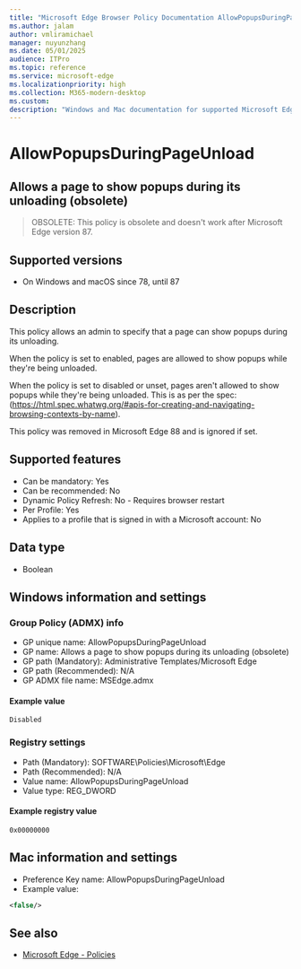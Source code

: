 ```yaml
---
title: "Microsoft Edge Browser Policy Documentation AllowPopupsDuringPageUnload"
ms.author: jalam
author: vmliramichael
manager: nuyunzhang
ms.date: 05/01/2025
audience: ITPro
ms.topic: reference
ms.service: microsoft-edge
ms.localizationpriority: high
ms.collection: M365-modern-desktop
ms.custom:
description: "Windows and Mac documentation for supported Microsoft Edge Browser policy: Allows a page to show popups during its unloading (obsolete)"
---
```


<!--THIS FILE IS AUTOMATICALLY GENERATED. MANUAL CHANGES WILL BE OVERWRITTEN.-->
<!--Please contact the Microsoft Edge Manageability team with any questions.-->

# AllowPopupsDuringPageUnload

## Allows a page to show popups during its unloading (obsolete)
> OBSOLETE: This policy is obsolete and doesn't work after Microsoft Edge version 87.

## Supported versions

- On Windows and macOS since 78, until 87

## Description

This policy allows an admin to specify that a page can show popups during its unloading.

When the policy is set to enabled, pages are allowed to show popups while they're being unloaded.

When the policy is set to disabled or unset, pages aren't allowed to show popups while they're being unloaded. This is as per the spec: (https://html.spec.whatwg.org/#apis-for-creating-and-navigating-browsing-contexts-by-name).

This policy was removed in Microsoft Edge 88 and is ignored if set.

## Supported features

- Can be mandatory: Yes
- Can be recommended: No
- Dynamic Policy Refresh: No - Requires browser restart
- Per Profile: Yes
- Applies to a profile that is signed in with a Microsoft account: No

## Data type

- Boolean

## Windows information and settings

### Group Policy (ADMX) info

- GP unique name: AllowPopupsDuringPageUnload
- GP name: Allows a page to show popups during its unloading (obsolete)
- GP path (Mandatory): Administrative Templates/Microsoft Edge
- GP path (Recommended): N/A
- GP ADMX file name: MSEdge.admx

#### Example value

```
Disabled
```

### Registry settings

- Path (Mandatory): SOFTWARE\Policies\Microsoft\Edge
- Path (Recommended): N/A
- Value name: AllowPopupsDuringPageUnload
- Value type: REG_DWORD

#### Example registry value

```
0x00000000
```


## Mac information and settings

- Preference Key name: AllowPopupsDuringPageUnload
- Example value:

```xml
<false/>
```

## See also
- [Microsoft Edge - Policies](../microsoft-edge-policies.md)
